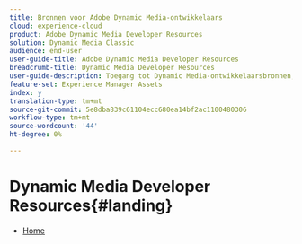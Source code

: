 ```yaml
---
title: Bronnen voor Adobe Dynamic Media-ontwikkelaars
cloud: experience-cloud
product: Adobe Dynamic Media Developer Resources
solution: Dynamic Media Classic
audience: end-user
user-guide-title: Adobe Dynamic Media Developer Resources
breadcrumb-title: Dynamic Media Developer Resources
user-guide-description: Toegang tot Dynamic Media-ontwikkelaarsbronnen, zoals de Viewers Reference Guide, Image Production System API, Image Serving and Rendering API en gearchiveerde Scene7-releaseopmerkingen.
feature-set: Experience Manager Assets
index: y
translation-type: tm+mt
source-git-commit: 5e8dba839c61104ecc680ea14bf2ac1100480306
workflow-type: tm+mt
source-wordcount: '44'
ht-degree: 0%

---
```



# Dynamic Media Developer Resources{#landing}

+ [Home](home.md)

<!--This TOC may not be necessary. Not sure, so leaving it in.
+ [Viewers Reference Guide](/help/aem-viewers-ref/homeviewers.md)
+ [IS/IR API](/help/aem-is-ir-api/homeisir.md)
+ [IPS API](/help/aem-ips-api/c-overview.md)
+ [Image Authoring](/help/aem-ia/aem-ia-home.md)
+ [Dynamic Media Classic Release Notes](/help/s7-release-notes/homern.md)
-->
